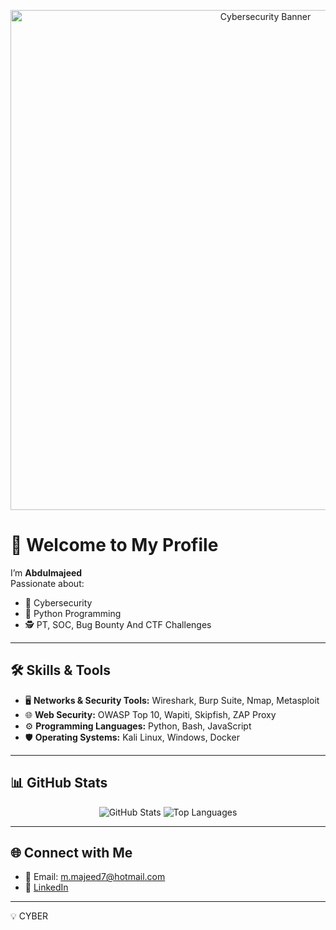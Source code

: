 <!-- Cybersecurity Banner Centered -->
<p align="center">
  <img src="https://img.freepik.com/free-vector/cyber-security-concept_23-2148532223.jpg" alt="Cybersecurity Banner" width="800"/>
</p>

# 👋 Welcome to My Profile

I’m **Abdulmajeed**  
Passionate about:
- 🔐 Cybersecurity  
- 🐍 Python Programming  
- 🕵️ PT, SOC, Bug Bounty And CTF Challenges  

---

## 🛠️ Skills & Tools
- 🖥️ **Networks & Security Tools:** Wireshark, Burp Suite, Nmap, Metasploit  
- 🌐 **Web Security:** OWASP Top 10, Wapiti, Skipfish, ZAP Proxy  
- ⚙️ **Programming Languages:** Python, Bash, JavaScript  
- 🛡️ **Operating Systems:** Kali Linux, Windows, Docker  

---

## 📊 GitHub Stats
<p align="center">
  <img src="https://github-readme-stats.vercel.app/api?username=mj95d&show_icons=true&theme=radical" alt="GitHub Stats"/>
  <img src="https://github-readme-stats.vercel.app/api/top-langs/?username=mj95d&layout=compact&theme=radical" alt="Top Languages"/>
</p>

---

## 🌐 Connect with Me
- 📧 Email: m.majeed7@hotmail.com  
- 💼 [LinkedIn](https://www.linkedin.com/in/abdulmajeed-zahrani)  
 

---

💡 CYBER
